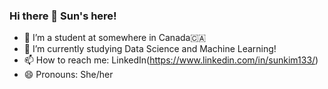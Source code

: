 ### Hi there 👋 Sun's here!

- 🔭 I’m a student at somewhere in Canada🇨🇦
- 🌱 I’m currently studying Data Science and Machine Learning!
- 📫 How to reach me: LinkedIn(https://www.linkedin.com/in/sunkim133/)
- 😄 Pronouns: She/her
